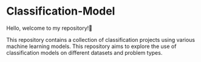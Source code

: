 # Classification-Model

Hello, welcome to my repository!👋

This repository contains a collection of classification projects using various machine learning models.
This repository aims to explore the use of classification models on different datasets and problem types.
